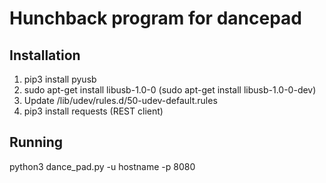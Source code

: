 # Hunchback program for dancepad

## Installation

  1. pip3 install pyusb
2. sudo apt-get install libusb-1.0-0 (sudo apt-get install libusb-1.0-0-dev)
  3. Update /lib/udev/rules.d/50-udev-default.rules
4. pip3 install requests (REST client)

## Running

  python3 dance_pad.py -u hostname -p 8080
